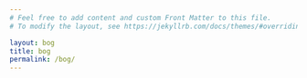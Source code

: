 ```yaml
---
# Feel free to add content and custom Front Matter to this file.
# To modify the layout, see https://jekyllrb.com/docs/themes/#overriding-theme-defaults

layout: bog
title: bog
permalink: /bog/
---
```

